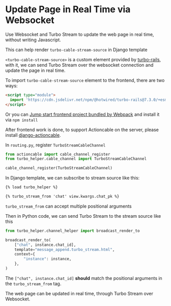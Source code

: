 # Update Page in Real Time via Websocket

Use Websocket and Turbo Stream to update the web page in real time, without writing Javascript.

This can help render `turbo-cable-stream-source` in Django template

`<turbo-cable-stream-source>` is a custom element provided by [turbo-rails](https://github.com/hotwired/turbo-rails/blob/097d8f90cf0c5ed24ac6b1a49cead73d49fa8ab5/app/javascript/turbo/cable_stream_source_element.js), with it, we can send Turbo Stream over the websocket connection and update the page in real time.

To import `turbo-cable-stream-source` element to the frontend, there are two ways:

```html
<script type="module">
  import 'https://cdn.jsdelivr.net/npm/@hotwired/turbo-rails@7.3.0/+esm'
</script>
```

Or you can [Jump start frontend project bundled by Webpack](https://github.com/AccordBox/python-webpack-boilerplate#jump-start-frontend-project-bundled-by-webpack) and install it via `npm install`

After frontend work is done, to support Actioncable on the server, please install [django-actioncable](https://github.com/AccordBox/django-actioncable).

In `routing.py`, register `TurboStreamCableChannel`

```python
from actioncable import cable_channel_register
from turbo_helper.cable_channel import TurboStreamCableChannel

cable_channel_register(TurboStreamCableChannel)
```

In Django template, we can subscribe to stream source like this:

```html
{% load turbo_helper %}

{% turbo_stream_from 'chat' view.kwargs.chat_pk %}
```

`turbo_stream_from` can accept multiple positional arguments

Then in Python code, we can send Turbo Stream to the stream source like this

```python
from turbo_helper.channel_helper import broadcast_render_to

broadcast_render_to(
    ["chat", instance.chat_id],
    template="message_append.turbo_stream.html",
    context={
        "instance": instance,
    },
)
```

The `["chat", instance.chat_id]` **should** match the positional arguments in the `turbo_stream_from` tag.

The web page can be updated in real time, through Turbo Stream over Websocket.
